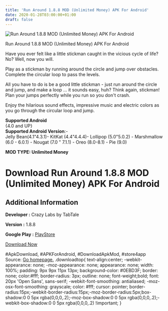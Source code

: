```yaml
---
title: 'Run Around 1.8.8 MOD (Unlimited Money) APK For Android'
date: 2020-01-28T03:00:00+01:00
draft: false
---
```


![Run Around 1.8.8 MOD (Unlimited Money) APK For Android](https://i2.wp.com/apkhome.net/wp-content/uploads/2020/01/Run-Around-1.8.8-MOD-Unlimited-Money.png "Run Around 1.8.8 MOD (Unlimited Money) APK For Android")

  

Run Around 1.8.8 MOD (Unlimited Money) APK For Android

Have you ever felt like a little stickman caught in the vicious cycle of life? No? Well, now you will.

Play as a stickman by running around the circle and jump over obstacles. Complete the circular loop to pass the levels.

All you have to do is be a good little stickman - just run around the circle and jump, and make a loop ... it sounds easy, huh? Think again, stickman! Plan your jumps perfectly while you run so you don't crash.

Enjoy the hilarious sound effects, impressive music and electric colors as you go through the circular loop and jump.

**Supported Android**  
{4.0 and UP}  
**Supported Android Version**:-  
Jelly Bean(4.1"4.3.1)- KitKat (4.4"4.4.4)- Lollipop (5.0"5.0.2) - Marshmallow (6.0 - 6.0.1) - Nougat (7.0 " 7.1.1) - Oreo (8.0-8.1) - Pie (9.0)

**MOD TYPE: Unlimited Money**

Download Run Around 1.8.8 MOD (Unlimited Money) APK For Android
===============================================================

Additional Information
----------------------

**Developer :** Crazy Labs by TabTale

**Version :** 1.8.8

**Google Play :** [PlayStore](https://play.google.com/store/apps/details?id=com.crazylabs.run.arena)

  

[Download Now](https://store4app.co/post/run-around-1-8-8-mod-unlimited-money-apk-for-android_1580133699)

  
#ApkDownload, #APKForAndroid, #DownloadApkMod, #store4app  
Source: [Go homepage.](https://store4app.co/post/run-around-1-8-8-mod-unlimited-money-apk-for-android_1580133699) .downloadtop{ text-align:center; -webkit-appearance: none; -moz-appearance: none; appearance: none; width: 100%; padding: 9px 9px 11px 13px; background-color: #0EBD3F; border: none; color:#fff; border-radius: 3px; outline: none; font-weight;bold; font: 20px 'Open Sans', sans-serif; -webkit-font-smoothing: antialiased; -moz-osx-font-smoothing: grayscale; color: #fff; cursor: pointer; border-radius:15px;-webkit-border-radius:15px;-moz-border-radius:5px;box-shadow:0 0 5px rgba(0,0,0,.2);-moz-box-shadow:0 0 5px rgba(0,0,0,.2);-webkit-box-shadow:0 0 5px rgba(0,0,0,.2) !important; }